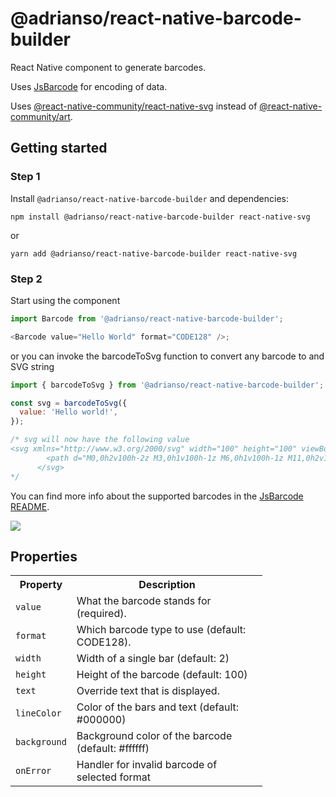 # @adrianso/react-native-barcode-builder

React Native component to generate barcodes.

Uses [JsBarcode](https://github.com/lindell/JsBarcode) for encoding of data.

Uses [@react-native-community/react-native-svg](https://github.com/react-native-community/react-native-svg) instead of [@react-native-community/art](https://github.com/react-native-community/art).

## Getting started

### Step 1

Install `@adrianso/react-native-barcode-builder` and dependencies:

    npm install @adrianso/react-native-barcode-builder react-native-svg

or

    yarn add @adrianso/react-native-barcode-builder react-native-svg

### Step 2

Start using the component

```javascript
import Barcode from '@adrianso/react-native-barcode-builder';

<Barcode value="Hello World" format="CODE128" />;
```

or you can invoke the barcodeToSvg function to convert any barcode to and SVG string

```javascript
import { barcodeToSvg } from '@adrianso/react-native-barcode-builder';

const svg = barcodeToSvg({
  value: 'Hello world!',
});

/* svg will now have the following value
<svg xmlns="http://www.w3.org/2000/svg" width="100" height="100" viewBox="0 0 167 100" preserveAspectRatio="xMinYMin slice">
        <path d="M0,0h2v100h-2z M3,0h1v100h-1z M6,0h1v100h-1z M11,0h2v100h-2z M16,0h1v100h-1z M18,0h1v100h-1z M22,0h1v100h-1z M24,0h2v100h-2z M28,0h1v100h-1z M33,0h2v100h-2z M37,0h1v100h-1z M39,0h1v100h-1z M44,0h2v100h-2z M48,0h1v100h-1z M50,0h1v100h-1z M55,0h1v100h-1z M59,0h4v100h-4z M64,0h1v100h-1z M66,0h2v100h-2z M69,0h2v100h-2z M73,0h2v100h-2z M77,0h3v100h-3z M81,0h1v100h-1z M85,0h2v100h-2z M88,0h1v100h-1z M92,0h4v100h-4z M97,0h1v100h-1z M99,0h1v100h-1z M102,0h1v100h-1z M105,0h4v100h-4z M110,0h2v100h-2z M114,0h1v100h-1z M116,0h1v100h-1z M121,0h1v100h-1z M126,0h1v100h-1z M129,0h2v100h-2z M132,0h2v100h-2z M136,0h2v100h-2z M139,0h2v100h-2z M143,0h3v100h-3z M147,0h1v100h-1z M151,0h2v100h-2z M154,0h2v100h-2z M159,0h3v100h-3z M163,0h1v100h-1z M165,0h2v100h-2z" fill="#000000"/>
      </svg>
*/
```

You can find more info about the supported barcodes in the [JsBarcode README](https://github.com/lindell/JsBarcode#supported-barcodes).

![](./images/example.png)

## Properties

<table style="width:80%">
  <tr>
    <th>Property</th>
    <th>Description</th>
  </tr>
  <tr>
    <td><code>value</code></td>
    <td>What the barcode stands for (required).</td>
  </tr>
  <tr>
    <td><code>format</code></td>
    <td>Which barcode type to use (default: CODE128).</td>
  </tr>
  <tr>
    <td><code>width</code></td>
    <td>Width of a single bar (default: 2)</td>
  </tr>
  <tr>
    <td><code>height</code></td>
    <td>Height of the barcode (default: 100)</td>
  </tr>
  <tr>
    <td><code>text</code></td>
    <td>Override text that is displayed.</td>
  </tr>
  <tr>
    <td><code>lineColor</code></td>
    <td>Color of the bars and text (default: #000000)</td>
  </tr>
  <tr>
    <td><code>background</code></td>
    <td>Background color of the barcode (default: #ffffff)</td>
  </tr>
  <tr>
    <td><code>onError</code></td>
    <td>Handler for invalid barcode of selected format</td>
  </tr>
</table>
